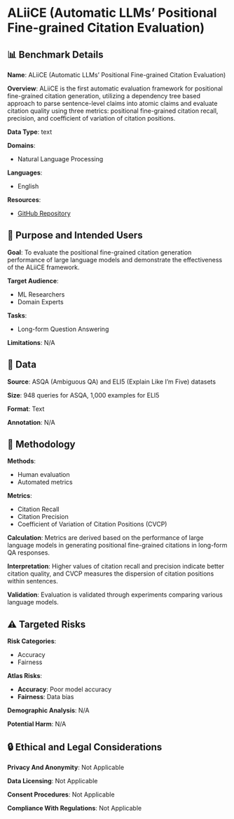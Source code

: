 # ALiiCE (Automatic LLMs’ Positional Fine-grained Citation Evaluation)

## 📊 Benchmark Details

**Name**: ALiiCE (Automatic LLMs’ Positional Fine-grained Citation Evaluation)

**Overview**: ALiiCE is the first automatic evaluation framework for positional fine-grained citation generation, utilizing a dependency tree based approach to parse sentence-level claims into atomic claims and evaluate citation quality using three metrics: positional fine-grained citation recall, precision, and coefficient of variation of citation positions.

**Data Type**: text

**Domains**:
- Natural Language Processing

**Languages**:
- English

**Resources**:
- [GitHub Repository](https://github.com/ylXuu/ALiiCE)

## 🎯 Purpose and Intended Users

**Goal**: To evaluate the positional fine-grained citation generation performance of large language models and demonstrate the effectiveness of the ALiiCE framework.

**Target Audience**:
- ML Researchers
- Domain Experts

**Tasks**:
- Long-form Question Answering

**Limitations**: N/A

## 💾 Data

**Source**: ASQA (Ambiguous QA) and ELI5 (Explain Like I’m Five) datasets

**Size**: 948 queries for ASQA, 1,000 examples for ELI5

**Format**: Text

**Annotation**: N/A

## 🔬 Methodology

**Methods**:
- Human evaluation
- Automated metrics

**Metrics**:
- Citation Recall
- Citation Precision
- Coefficient of Variation of Citation Positions (CVCP)

**Calculation**: Metrics are derived based on the performance of large language models in generating positional fine-grained citations in long-form QA responses.

**Interpretation**: Higher values of citation recall and precision indicate better citation quality, and CVCP measures the dispersion of citation positions within sentences.

**Validation**: Evaluation is validated through experiments comparing various language models.

## ⚠️ Targeted Risks

**Risk Categories**:
- Accuracy
- Fairness

**Atlas Risks**:
- **Accuracy**: Poor model accuracy
- **Fairness**: Data bias

**Demographic Analysis**: N/A

**Potential Harm**: N/A

## 🔒 Ethical and Legal Considerations

**Privacy And Anonymity**: Not Applicable

**Data Licensing**: Not Applicable

**Consent Procedures**: Not Applicable

**Compliance With Regulations**: Not Applicable
